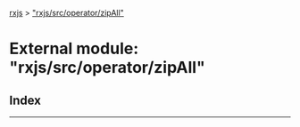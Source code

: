 [rxjs](../README.md) > ["rxjs/src/operator/zipAll"](../modules/_rxjs_src_operator_zipall_.md)

# External module: "rxjs/src/operator/zipAll"

## Index

---

